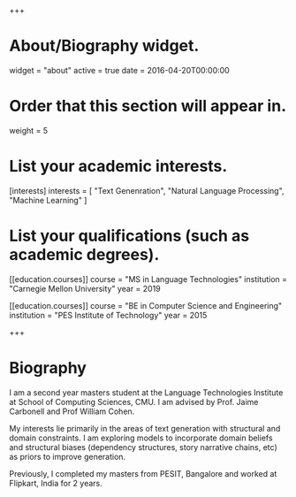 +++
# About/Biography widget.
widget = "about"
active = true
date = 2016-04-20T00:00:00

# Order that this section will appear in.
weight = 5

# List your academic interests.
[interests]
  interests = [
    "Text Genenration",
    "Natural Language Processing",
    "Machine Learning"
  ]

# List your qualifications (such as academic degrees).
[[education.courses]]
  course = "MS in Language Technologies"
  institution = "Carnegie Mellon University"
  year = 2019

[[education.courses]]
  course = "BE in Computer Science and Engineering"
  institution = "PES Institute of Technology"
  year = 2015

 
+++

# Biography

I am a second year masters student at the Language Technologies Institute at School of Computing Sciences, CMU. I am advised by Prof. Jaime Carbonell and Prof William Cohen.

My interests lie primarily in the areas of text generation with structural and domain constraints. I am exploring models to incorporate domain beliefs and structural biases (dependency structures, story narrative chains, etc) as priors to improve generation.

Previously, I completed my masters from PESIT, Bangalore and worked at Flipkart, India for 2 years.
